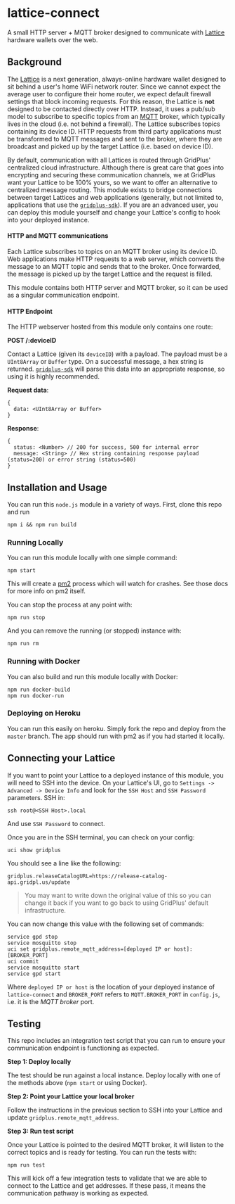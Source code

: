 # lattice-connect
A small HTTP server + MQTT broker designed to communicate with [Lattice](https://gridplus.io/lattice) hardware wallets over the web.

## Background

The [Lattice](https://gridplus.io/lattice) is a next generation, always-online hardware wallet designed to sit behind a user's home WiFi network router. Since we cannot expect the average user to configure their home router, we expect default firewall settings that block incoming requests. For this reason, the Lattice is **not** designed to be contacted directly over HTTP. Instead, it uses a pub/sub model to subscribe to specific topics from an [MQTT](https://mqtt.org/) broker, which typically lives in the cloud (i.e. not behind a firewall). The Lattice subscribes topics containing its device ID. HTTP requests from third party applications must be transformed to MQTT messages and sent to the broker, where they are broadcast and picked up by the target Lattice (i.e. based on device ID).

By default, communication with all Lattices is routed through GridPlus' centralized cloud infrastructure. Although there is great care that goes into encrypting and securing these communication channels, we at GridPlus want your Lattice to be 100% yours, so we want to offer an alternative to centralized message routing. This module exists to bridge connections between target Lattices and web applications (generally, but not limited to, applications that use the [`gridplus-sdk`](https://github.com/GridPlus/gridplus-sdk)). If you are an advanced user, you can deploy this module yourself and change your Lattice's config to hook into your deployed instance.

#### HTTP and MQTT communications

Each Lattice subscribes to topics on an MQTT broker using its device ID. Web applications make HTTP requests to a web server, which converts the message to an MQTT topic and sends that to the broker. Once forwarded, the message is picked up by the target Lattice and the request is filled. 

This module contains both HTTP server and MQTT broker, so it can be used as a singular communication endpoint.

#### HTTP Endpoint

The HTTP webserver hosted from this module only contains one route:

**POST /:deviceID**

Contact a Lattice (given its `deviceID`) with a payload. The payload must be a `UInt8Array` or `Buffer` type. On a successful message, a hex string is returned. [`gridplus-sdk`](https://github.com/GridPlus/gridplus-sdk) will parse this data into an appropriate response, so using it is highly recommended.

**Request data**:

```
{
  data: <UInt8Array or Buffer>
}
```

**Response**:

```
{
  status: <Number> // 200 for success, 500 for internal error
  message: <String> // Hex string containing response payload (status=200) or error string (status=500)
}
```

## Installation and Usage

You can run this `node.js` module in a variety of ways. First, clone this repo and run 

```
npm i && npm run build
```

### Running Locally

You can run this module locally with one simple command:

```
npm start
```

This will create a [pm2](https://pm2.io/) process which will watch for crashes. See those docs for more info on pm2 itself.

You can stop the process at any point with:

```
npm run stop
```

And you can remove the running (or stopped) instance with:

```
npm run rm
```

### Running with Docker

You can also build and run this module locally with Docker:

```
npm run docker-build
npm run docker-run
```

### Deploying on Heroku

You can run this easily on heroku. Simply fork the repo and deploy from the `master` branch. The app should run with pm2 as if you had started it locally.

## Connecting your Lattice

If you want to point your Lattice to a deployed instance of this module, you will need to SSH into the device. On your Lattice's UI, go to `Settings -> Advanced -> Device Info` and look for the `SSH Host` and `SSH Password` parameters. SSH in:

```
ssh root@<SSH Host>.local
```

And use `SSH Password` to connect.

Once you are in the SSH terminal, you can check on your config:

```
uci show gridplus
```

You should see a line like the following:

```
gridplus.releaseCatalogURL=https://release-catalog-api.gridpl.us/update
```

> You may want to write down the original value of this so you can change it back if you want to go back to using GridPlus' default infrastructure.

You can now change this value with the following set of commands:

```
service gpd stop
service mosquitto stop
uci set gridplus.remote_mqtt_address=[deployed IP or host]:[BROKER_PORT]
uci commit
service mosquitto start
service gpd start
```

Where `deployed IP or host` is the location of your deployed instance of `lattice-connect` and `BROKER_PORT` refers to `MQTT.BROKER_PORT` in `config.js`, i.e. it is the *MQTT broker* port.


## Testing

This repo includes an integration test script that you can run to ensure your communication endpoint is functioning as expected.

**Step 1: Deploy locally**

The test should be run against a local instance. Deploy locally with one of the methods above (`npm start` or using Docker).

**Step 2: Point your Lattice your local broker**

Follow the instructions in the previous section to SSH into your Lattice and update `gridplus.remote_mqtt_address`.

**Step 3: Run test script**

Once your Lattice is pointed to the desired MQTT broker, it will listen to the correct topics and is ready for testing. You can run the tests with:

```
npm run test
```

This will kick off a few integration tests to validate that we are able to connect to the Lattice and get addresses. If these pass, it means the communication pathway is working as expected.
